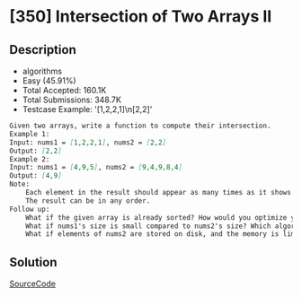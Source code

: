 # [350] Intersection of Two Arrays II

## Description

* algorithms
* Easy (45.91%)
* Total Accepted:    160.1K
* Total Submissions: 348.7K
* Testcase Example:  '[1,2,2,1]\n[2,2]'

```md
Given two arrays, write a function to compute their intersection.
Example 1:
Input: nums1 = [1,2,2,1], nums2 = [2,2]
Output: [2,2]
Example 2:
Input: nums1 = [4,9,5], nums2 = [9,4,9,8,4]
Output: [4,9]
Note:
	Each element in the result should appear as many times as it shows in both arrays.
	The result can be in any order.
Follow up:
	What if the given array is already sorted? How would you optimize your algorithm?
	What if nums1's size is small compared to nums2's size? Which algorithm is better?
	What if elements of nums2 are stored on disk, and the memory is limited such that you cannot load all elements into the memory at once?

```

## Solution

[SourceCode](./solution.js)